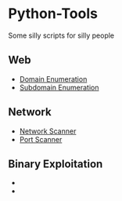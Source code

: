 # Python-Tools
Some silly scripts for silly people

## Web
- [Domain Enumeration](Web/domain_enumerator.py)
- [Subdomain Enumeration](Web/subdomain_enumerator.py)

## Network
- [Network Scanner]()
- [Port Scanner]()

## Binary Exploitation
- 
- 
